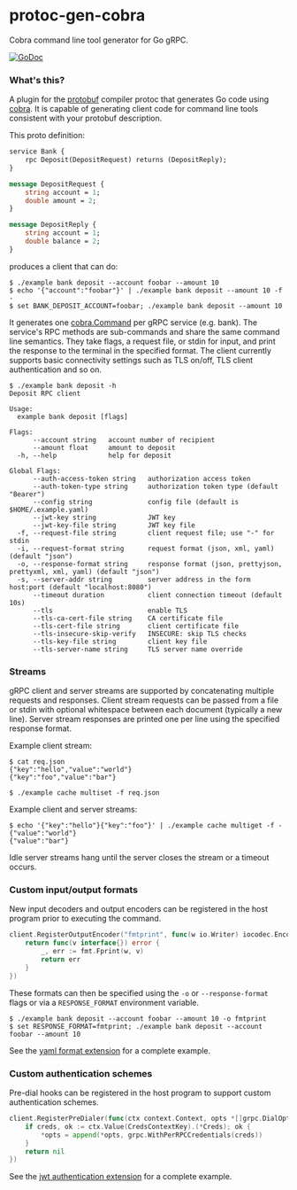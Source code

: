 # protoc-gen-cobra

Cobra command line tool generator for Go gRPC.

[![GoDoc](https://godoc.org/github.com/gutterbacon/protoc-gen-cobra?status.svg)](https://godoc.org/github.com/gutterbacon/protoc-gen-cobra)

### What's this?

A plugin for the [protobuf](https://github.com/google/protobuf) compiler protoc that generates Go code using [cobra](https://github.com/spf13/cobra). It is
capable of generating client code for command line tools consistent with your protobuf description.

This proto definition:

```proto
service Bank {
	rpc Deposit(DepositRequest) returns (DepositReply);
}

message DepositRequest {
	string account = 1;
	double amount = 2;
}

message DepositReply {
	string account = 1;
	double balance = 2;
}
```

produces a client that can do:

```
$ ./example bank deposit --account foobar --amount 10
$ echo '{"account":"foobar"}' | ./example bank deposit --amount 10 -f -
$ set BANK_DEPOSIT_ACCOUNT=foobar; ./example bank deposit --amount 10
```

It generates one [cobra.Command](https://godoc.org/github.com/spf13/cobra#Command) per gRPC service (e.g. bank). The service's RPC methods are sub-commands and
share the same command line semantics. They take flags, a request file, or stdin for input, and print the response to the terminal in the specified format. The
client currently supports basic connectivity settings such as TLS on/off, TLS client authentication and so on.

```
$ ./example bank deposit -h
Deposit RPC client

Usage:
  example bank deposit [flags]

Flags:
      --account string   account number of recipient
      --amount float     amount to deposit
  -h, --help             help for deposit

Global Flags:
      --auth-access-token string   authorization access token
      --auth-token-type string     authorization token type (default "Bearer")
      --config string              config file (default is $HOME/.example.yaml)
      --jwt-key string             JWT key
      --jwt-key-file string        JWT key file
  -f, --request-file string        client request file; use "-" for stdin
  -i, --request-format string      request format (json, xml, yaml) (default "json")
  -o, --response-format string     response format (json, prettyjson, prettyxml, xml, yaml) (default "json")
  -s, --server-addr string         server address in the form host:port (default "localhost:8080")
      --timeout duration           client connection timeout (default 10s)
      --tls                        enable TLS
      --tls-ca-cert-file string    CA certificate file
      --tls-cert-file string       client certificate file
      --tls-insecure-skip-verify   INSECURE: skip TLS checks
      --tls-key-file string        client key file
      --tls-server-name string     TLS server name override
```

### Streams

gRPC client and server streams are supported by concatenating multiple requests and responses.
Client stream requests can be passed from a file or stdin with optional whitespace between each document (typically a new line).
Server stream responses are printed one per line using the specified response format.

Example client stream:

```
$ cat req.json
{"key":"hello","value":"world"}
{"key":"foo","value":"bar"}

$ ./example cache multiset -f req.json
```

Example client and server streams:

```
$ echo '{"key":"hello"}{"key":"foo"}' | ./example cache multiget -f -
{"value":"world"}
{"value":"bar"}
```

Idle server streams hang until the server closes the stream or a timeout occurs.

### Custom input/output formats

New input decoders and output encoders can be registered in the host program prior to executing the command.

```go
client.RegisterOutputEncoder("fmtprint", func(w io.Writer) iocodec.Encoder {
	return func(v interface{}) error {
		_, err := fmt.Fprint(w, v)
		return err
	}
})
```

These formats can then be specified using the `-o` or `--response-format` flags or via a `RESPONSE_FORMAT` environment variable.

```
$ ./example bank deposit --account foobar --amount 10 -o fmtprint
$ set RESPONSE_FORMAT=fmtprint; ./example bank deposit --account foobar --amount 10
```

See the [yaml format extension](iocodec/yaml/init.go) for a complete example.

### Custom authentication schemes

Pre-dial hooks can be registered in the host program to support custom authentication schemes.

```go
client.RegisterPreDialer(func(ctx context.Context, opts *[]grpc.DialOption) error {
	if creds, ok := ctx.Value(CredsContextKey).(*Creds); ok {
		*opts = append(*opts, grpc.WithPerRPCCredentials(creds))
	}
	return nil
})
```

See the [jwt authentication extension](auth/jwt/init.go) for a complete example.
